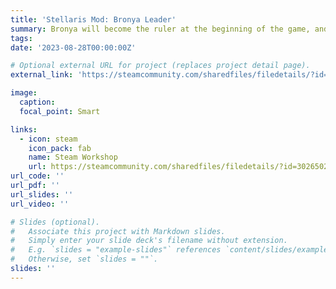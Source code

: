```yaml
---
title: 'Stellaris Mod: Bronya Leader'
summary: Bronya will become the ruler at the beginning of the game, and the original ruler will become a governor in this mod.
tags:
date: '2023-08-28T00:00:00Z'

# Optional external URL for project (replaces project detail page).
external_link: 'https://steamcommunity.com/sharedfiles/filedetails/?id=3026502570'

image:
  caption: 
  focal_point: Smart

links:
  - icon: steam
    icon_pack: fab
    name: Steam Workshop
    url: https://steamcommunity.com/sharedfiles/filedetails/?id=3026502570
url_code: ''
url_pdf: ''
url_slides: ''
url_video: ''

# Slides (optional).
#   Associate this project with Markdown slides.
#   Simply enter your slide deck's filename without extension.
#   E.g. `slides = "example-slides"` references `content/slides/example-slides.md`.
#   Otherwise, set `slides = ""`.
slides: ''
---
```

